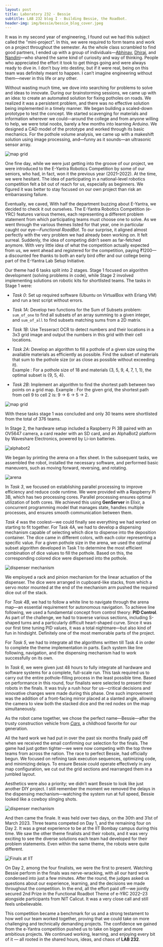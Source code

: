 ```yaml
---
layout: post
title: Laboratory 232 - Bessie
subtitle: LAB 232 blog I - Building Bessie, the Roadbot. 
header-img: img/bessie/bessie_blog_cover.jpeg
---
```


It was in my second year of engineering, I found out we had this subject called the "mini-project". In this, we were required to form teams and work on a project throughout the semester. As the whole class scrambled to find good partners, I ended up with a group of individuals—[Abhinav](abhinav.shetti@gmail.com), [Dhiraj](dhirajmehta2323@gmail.com), and [Nandini](bhagatnandini07@gmail.com)—who shared the same kind of curiosity and way of thinking. People who appreciated the effort it took to get things going and were always ready to dive in. I don’t buy into destiny, but if it were real, being on this team was definitely meant to happen. I can’t imagine engineering without them—never in this life or any other. 

Without wasting much time, we dove into searching for problems to solve and ideas to innovate. During our brainstorming sessions, we came up with an idea: to create an automated solution for fixing potholes on roads. We realized it was a persistent problem, and there was no effective solution being implemented in a timely manner. We began building a scaled-down prototype to test the concept. We started scavenging for materials and information wherever we could—around the college and from anyone willing to help, we were total noobs, barely a few months into learning Arduino. We designed a CAD model of the prototype and worked through its basic mechanics. For the pothole volume analysis, we came up with a makeshift solution using image processing, and—funny as it sounds—an ultrasonic sensor array.

![map grid](/img/bessie/pothole_analyzer.jpeg)

One fine day, while we were just getting into the groove of our project, we were introduced to the E-Yantra Robotics Competition by some of our seniors, who had, in fact, won it the previous year (2021–2022). At the time, we were hesitant. The idea of participating in a national-level robotics competition felt a bit out of reach for us, especially as beginners. We figured it was better to stay focused on our own project than risk an embarrassing failure.

Eventually, we caved, With half the department buzzing about E-Yantra, we decided to check it out ourselves. The E-Yantra Robotics Competition (e-YRC) features various themes, each representing a different problem statement from which participating teams must choose one to solve. As we went through the various themes listed for that year, one in particular caught our eye—_Functional RoadBot_. To our surprise, it aligned almost perfectly with the very problem we had already been working on. It felt surreal. Suddenly, the idea of competing didn’t seem as far-fetched anymore.
With very little idea of what the competition actually expected from us, we went ahead and registered for the competition, paying ₹1200—a discounted fee thanks to both an early bird offer and our college being part of the E-Yantra Lab Setup Initiative.

Our theme had 6 tasks split into 2 stages. Stage 1 focused on algorithm development (solving problems in code), while Stage 2 involved implementing solutions on robotic kits for shortlisted teams. The tasks in Stage 1 were:

- *Task 0*: Set up required software (Ubuntu on VirtualBox with Erlang VM) and run a test script without errors.
    
- *Task 1A*: Develop two functions for the Sum of Subsets problem: `sum_of_one` to find all subsets of an array summing to a given integer, and `sum_of_all` to find subsets matching sums from a 2D matrix.
	
- *Task 1B*: Use Tesseract OCR to detect numbers and their locations in a 3x3 grid image and output the numbers in this grid with their cell locations.
	
-  *Task 2A*: Develop an algorithm to fill a pothole of a given size using the available materials as efficiently as possible. Find the subset of materials that sum to the pothole size (or as close as possible without exceeding it).   
  Example : For a pothole size of 18 and materials {3, 5, 9, 4, 7, 1, 1}, the optimal subset is {9, 5, 4}.
	
-  *Task 2B*: Implement an algorithm to find the shortest path between two points on a grid map.
  Example : For the given grid, the shortest path from cell 9 to cell 2 is:  9 → 6 → 5 → 2.

![map grid](/img/bessie/task2b.jpeg)

With these tasks stage 1 was concluded and only 30 teams were shortlisted from the total of 376 teams.

In Stage 2, the hardware setup included a Raspberry Pi 3B paired with an OV5647 camera, a card reader with an SD card, and an AlphaBot2 platform by Waveshare Electronics, powered by Li-ion batteries.

![alphabot2](/img/bessie/alphabot2a.png)

We began by printing the arena on a flex sheet. In the subsequent tasks, we assembled the robot, installed the necessary software, and performed basic maneuvers, such as moving forward, reversing, and rotating.

![arena](/img/bessie/arena.png)

In *Task 3*, we focused on establishing parallel processing to improve efficiency and reduce code runtime. We were provided with a Raspberry Pi 3B, which has two processing cores. Parallel processing ensures optimal utilization of both cores. We achieved this using **GenServer** in Elixir, a concurrent programming model that manages state, handles multiple processes, and ensures smooth communication between them.

*Task 4* was the coolest—we could finally see everything we had worked on starting to fit together. For Task 4A, we had to develop a dispensing mechanism capable of selecting which dice to dispense into the deposition container. The dice came in different colors, with each color representing a specific value. For a given pothole size in the arena, we used the optimal subset algorithm developed in Task 1 to determine the most efficient combination of dice values to fill the pothole. Based on this, the corresponding colored dice were dispensed into the pothole.  

![dispenser mechanism](/img/bessie/dispensermech.jpeg)

We employed a rack and pinion mechanism for the linear actuation of the dispenser. The dice were arranged in cupboard-like stacks, from which a servo motor mounted at the end of the mechanism arm pushed the required dice out of the stack.

For *Task 4B*, we had to follow a white line to navigate through the arena map—an essential requirement for autonomous navigation. To achieve line following, we used a fundamental concept from control theory: **PID Control**. As part of the challenge, we had to traverse various sections, including S-shaped turns and a particularly difficult heart-shaped curve. Since it was our first time tuning PID values, it was a total nightmare—but also kind of fun in hindsight. Definitely one of the most memorable parts of the project.

For *Task 5*, we had to integrate all the algorithms written till Task 4 in order to complete the theme implementation in parts. Each system like line following, navigation, and the  dispensing mechanism had to work successfully on its own.

In *Task 6*, we were given just 48 hours to fully integrate all hardware and software systems for a complete, full-scale run. This task required us to carry out the entire pothole-filling process in the least possible time. Based on performance in this round, four finalists were selected to present their robots in the finals. It was truly a rush hour for us—critical decisions and innovative changes were made during this phase. One such improvement was the addition of a front-facing mirror placed at a slanted angle, allowing the camera to view both the stacked dice and the red nodes on the map simultaneously.

As the robot came together, we chose the perfect name—Bessie—after the trusty construction vehicle from [*Cars*](https://en.wikipedia.org/wiki/Cars_(film)), a childhood favorite for our generation.

All the hard work we had put in over the past six months finally paid off when we received the email confirming our selection for the finals. The game had just gotten tighter—we were now competing with the top three teams from across the nation. The race to perfect Bessie, had officially begun. We focused on refining task execution sequences, optimizing code, and minimizing delays. To ensure Bessie could operate effectively in any map configuration, we cut out the grid sections and rearranged them in a jumbled layout. 

Aesthetics were also a priority; we didn’t want Bessie to look like just another DIY project. I still remember the moment we removed the delays in the dispensing mechanism—watching the system run at full speed, Bessie looked like a cowboy slinging shots.

![dispenser mechanism](/img/bessie/aesthetics.jpeg)

And then came the finale. It was held over two days, on the 30th and 31st of March 2023. Three teams competed on Day 1, and the remaining four on Day 2. It was a great experience to be at the IIT Bombay campus during this time. We saw the other theme finalists and their robots, and it was very exciting to see the diverse solutions each team had developed for their problem statements. Even within the same theme, the robots were quite different.

![Finals at IIT](/img/bessie/finalday.png)

On Day 2, among the four finalists, we were the first to present. Watching Bessie perform in the finals was nerve-wracking, with all our hard work condensed into just a few minutes. After the round, the judges asked us questions about our experience, learning, and the decisions we made throughout the competition. In the end, all the effort paid off—we jointly secured 2nd Prize in the Functional Roadbot Theme of e-YRC 2022–23 alongside participants from NIT Calicut. It was a very close call and still feels unbelievable.

This competition became a benchmark for us and a strong testament to how well our team worked together, proving that we could take on more challenging and technically demanding projects. The confidence we gained from the e-Yantra competition pushed us to take on bigger and more ambitious projects. We continued working, learning, and enjoying every bit of it — all rooted in the shared hours, ideas, and chaos of **LAB 232**.

